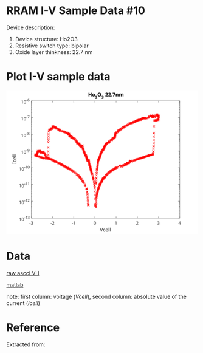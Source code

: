 # RRAM I-V Sample Data #10

Device description:
1. Device structure: Ho2O3
2. Resistive switch type: bipolar
3. Oxide layer thinkness: 22.7 nm


# Plot I-V sample data

![i-v](i-v-2-6.svg)


# Data

[raw ascci V-I ](i-v-2-6.csv)

[matlab](i-v-2-6.mat)

note: first column: voltage (*Vcell*), second column: absolute value of the current (*Icell*)

# Reference

Extracted from:

